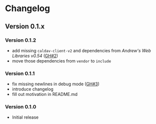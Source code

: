 # Changelog

## Version 0.1.x

### Version 0.1.2

* add missing ``caldav-client-v2`` and dependencies from *Andrew's Web Libraries v0.54* ([GH#2](https://github.com/stefan-muc/caldav-calendar-import/issues/2))
* move those dependencies from ``vendor`` to ``include``

### Version 0.1.1

* fix missing newlines in debug mode ([GH#3](https://github.com/stefan-muc/caldav-calendar-import/issues/3))
* introduce changelog
* fill out motivation in README.md

### Version 0.1.0

* Initial release
